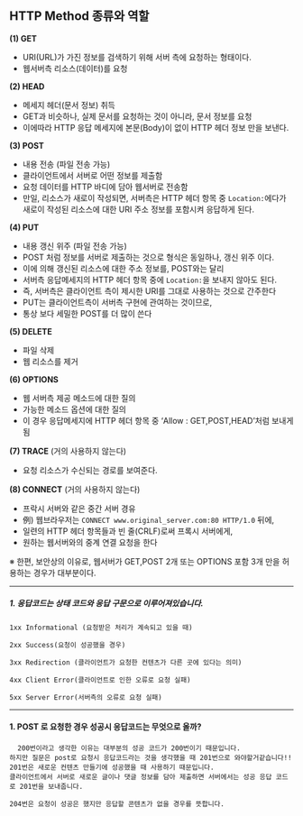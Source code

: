 ## HTTP Method 종류와 역할
**(1) GET**
   - URI(URL)가 가진 정보를 검색하기 위해 서버 측에 요청하는 형태이다.
   - 웹서버측 리소스(데이터)를 요청

**(2) HEAD**
   - 메세지 헤더(문서 정보) 취득
   - GET과 비슷하나, 실제 문서를 요청하는 것이 아니라, 문서 정보를 요청
   - 이에따라 HTTP 응답 메세지에 본문(Body)이 없이 HTTP 헤더 정보 만을 보낸다.

**(3) POST**
   - 내용 전송 (파일 전송 가능)
   - 클라이언트에서 서버로 어떤 정보를 제출함
   - 요청 데이터를 HTTP 바디에 담아 웹서버로 전송함
   - 만일, 리소스가 새로이 작성되면, 서버측은 HTTP 헤더 항목 중 `Location:`에다가 새로이 작성된 리소스에 대한 URI 주소 정보를 포함시켜 응답하게 된다.


**(4) PUT**
   - 내용 갱신 위주 (파일 전송 가능)
   - POST 처럼 정보를 서버로 제출하는 것으로 형식은 동일하나, 갱신 위주 이다.
   - 이에 의해 갱신된 리소스에 대한 주소 정보를, POST와는 달리
   - 서버측 응답메세지의 HTTP 헤더 항목 중에 `Location:`을 보내지 않아도 된다.
   - 즉, 서버측은 클라이언트 측이 제시한 URI를 그대로 사용하는 것으로 간주한다
   - PUT는 클라이언트측이 서버측 구현에 관여하는 것이므로, 
   - 통상 보다 세밀한 POST를 더 많이 쓴다

**(5) DELETE**
   - 파일 삭제 
   - 웹 리소스를 제거

**(6) OPTIONS**
   - 웹 서버측 제공 메소드에 대한 질의
   - 가능한 메소드 옵션에 대한 질의
   - 이 경우 응답메세지에 HTTP 헤더 항목 중 ‘Allow : GET,POST,HEAD’처럼 보내게 됨

**(7) TRACE** (거의 사용하지 않는다)
   - 요청 리소스가 수신되는 경로를 보여준다.

**(8) CONNECT** (거의 사용하지 않는다)
   - 프락시 서버와 같은 중간 서버 경유
   - 例) 웹브라우저는 `CONNECT www.original_server.com:80 HTTP/1.0` 뒤에,
   - 일련의 HTTP 헤더 항목들과 빈 줄(CRLF)로써 프록시 서버에게,
   - 원하는 웹서버와의 중계 연결 요청을 한다



  ※ 한편, 보안상의 이유로, 웹서버가 GET,POST 2개 또는 OPTIONS 포함 3개 만을 허용하는 경우가 대부분이다.
  
  -------------------------------------------------------------------------------------------------
  
  ##### 1. 응답코드는 상태 코드와 응답 구문으로 이루어져있습니다. 
```
1xx Informational (요청받은 처리가 계속되고 있을 때)

2xx Success(요청이 성공했을 경우)

3xx Redirection (클라이언트가 요청한 컨텐츠가 다른 곳에 있다는 의미)

4xx Client Error(클라이언트로 인한 오류로 요청 실패)

5xx Server Error(서버측의 오류로 요청 실패)
```
   
   ---------------------------------------------------------------------------------------------------
   
#### 1. POST 로 요청한 경우 성공시 응답코드는 무엇으로 올까?
```
  200번이라고 생각한 이유는 대부분의 성공 코드가 200번이기 때문입니다.
하지만 질문은 post로 요청시 응답코드라는 것을 생각했을 때 201번으로 와야할거같습니다!!
201번은 새로운 컨텐츠 만들기에 성공했을 때 사용하기 때문입니다. 
클라이언트에서 서버로 새로운 글이나 댓글 정보를 담아 제출하면 서버에서는 성공 응답 코드로 201번을 보내줍니다.

204번은 요청이 성공은 했지만 응답할 콘텐츠가 없을 경우를 뜻합니다.
```
